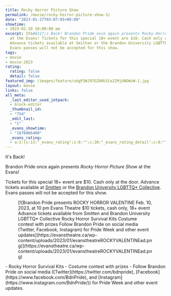 ```yaml
---
title: Rocky Horror Picture Show
permalink: /movie/rocky-horror-picture-show-3/
date: "2023-01-27T03:07:05+00:00"
showtime:
- 2023-02-10 10:00:00 pm
excerpt: It&#8217;s Back! Brandon Pride once again presents Rocky Horror Picture Show
  at the Evans! Tickets for this special 18+ event are $10. Cash only at the door.
  Advance tickets available at Smitten or the Brandon University LGBTTQ* Collective.
  Evans passes will not be accepted for this show.
tags:
- movie
- movie-2023
rating:
  rating: false
  detail: false
featured_img: /images/feature/ukgP3WJ97GZ00U1Co2IMjUNGWzW-1.jpg
layout: movie
links: false
all_meta:
  _last_editor_used_jetpack:
  - block-editor
  _thumbnail_id:
  - "754"
  _edit_last:
  - "1"
  _evans_showtime:
  - "1676066400"
  _evans_rating:
  - a:2:{s:13:"_evans_rating";s:0:"";s:20:"_evans_rating_detail";s:0:"";}
---
```


It's Back!

Brandon Pride once again presents *Rocky Horror Picture Show* at the Evans!

Tickets for this special 18+ event are $10. Cash only at the door. Advance tickets available at [Smitten](https://www.facebook.com/areyousmitten) or the [Brandon University LGBTTQ\* Collective](https://www.facebook.com/groups/6104151727). Evans passes will not be accepted for this show.

<figure class="wp-block-image size-full">[![Brandon Pride presents
ROCKY HORROR VALENTINE
Feb. 10, 2023, at 10 pm
Evans Theatre
$10 tickets, cash only, 18+ event
Advance tickets available from Smitten and Brandon University LGBTTQ* Collective
Rocky Horror Survival Kits
Costume contest with prizes
Follow Brandon Pride on social media (Twitter, Facebook, Instagram) for Pride Week and other event updates](https://evanstheatre.ca/wp-content/uploads/2023/01/evanstheatreROCKYVALENTINEad.png)](https://evanstheatre.ca/wp-content/uploads/2023/01/evanstheatreROCKYVALENTINEad.png)</figure>- Rocky Horror Survival Kits
- Costume contest with prizes
- Follow Brandon Pride on social media ([Twitter](https://twitter.com/bdnpride), [Facebook](https://www.facebook.com/BdnPride), and [Instagram](https://www.instagram.com/BdnPride/)) for Pride Week and other event updates.
